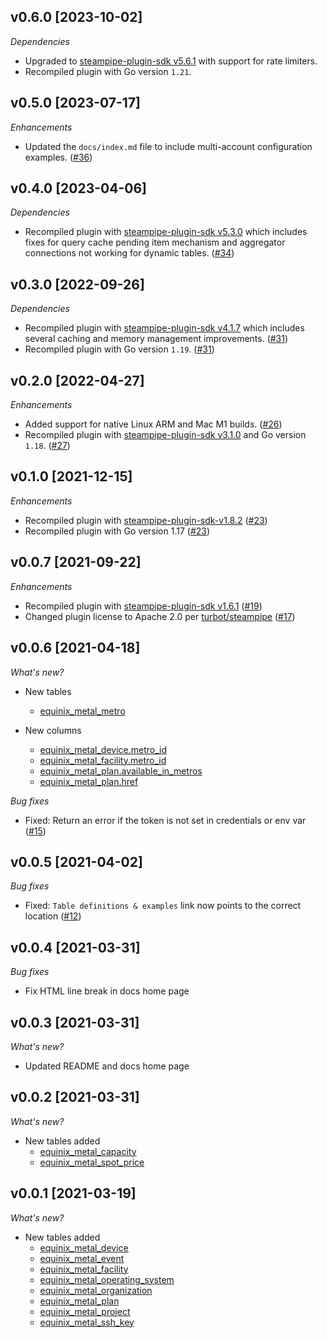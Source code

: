## v0.6.0 [2023-10-02]

_Dependencies_

- Upgraded to [steampipe-plugin-sdk v5.6.1](https://github.com/turbot/steampipe-plugin-sdk/blob/main/CHANGELOG.md#v561-2023-09-29) with support for rate limiters.
- Recompiled plugin with Go version `1.21`.

## v0.5.0 [2023-07-17]

_Enhancements_

- Updated the `docs/index.md` file to include multi-account configuration examples. ([#36](https://github.com/turbot/steampipe-plugin-equinix/pull/36))

## v0.4.0 [2023-04-06]

_Dependencies_

- Recompiled plugin with [steampipe-plugin-sdk v5.3.0](https://github.com/turbot/steampipe-plugin-sdk/blob/main/CHANGELOG.md#v530-2023-03-16) which includes fixes for query cache pending item mechanism and aggregator connections not working for dynamic tables. ([#34](https://github.com/turbot/steampipe-plugin-equinix/pull/34))

## v0.3.0 [2022-09-26]

_Dependencies_

- Recompiled plugin with [steampipe-plugin-sdk v4.1.7](https://github.com/turbot/steampipe-plugin-sdk/blob/main/CHANGELOG.md#v417-2022-09-08) which includes several caching and memory management improvements. ([#31](https://github.com/turbot/steampipe-plugin-equinix/pull/31))
- Recompiled plugin with Go version `1.19`. ([#31](https://github.com/turbot/steampipe-plugin-equinix/pull/31))

## v0.2.0 [2022-04-27]

_Enhancements_

- Added support for native Linux ARM and Mac M1 builds. ([#26](https://github.com/turbot/steampipe-plugin-equinix/pull/26))
- Recompiled plugin with [steampipe-plugin-sdk v3.1.0](https://github.com/turbot/steampipe-plugin-sdk/blob/main/CHANGELOG.md#v310--2022-03-30) and Go version `1.18`. ([#27](https://github.com/turbot/steampipe-plugin-equinix/pull/27))

## v0.1.0 [2021-12-15]

_Enhancements_

- Recompiled plugin with [steampipe-plugin-sdk-v1.8.2](https://github.com/turbot/steampipe-plugin-sdk/blob/main/CHANGELOG.md#v182--2021-11-22) ([#23](https://github.com/turbot/steampipe-plugin-equinix/pull/23))
- Recompiled plugin with Go version 1.17 ([#23](https://github.com/turbot/steampipe-plugin-equinix/pull/23))

## v0.0.7 [2021-09-22]

_Enhancements_

- Recompiled plugin with [steampipe-plugin-sdk v1.6.1](https://github.com/turbot/steampipe-plugin-sdk/blob/main/CHANGELOG.md#v161--2021-09-21) ([#19](https://github.com/turbot/steampipe-plugin-equinix/pull/19))
- Changed plugin license to Apache 2.0 per [turbot/steampipe](https://github.com/turbot/steampipe/issues/488) ([#17](https://github.com/turbot/steampipe-plugin-equinix/pull/17))

## v0.0.6 [2021-04-18]

_What's new?_

- New tables
  - [equinix_metal_metro](https://hub.steampipe.io/plugins/turbot/equinix/tables/equinix_metal_metro)

- New columns
  - [equinix_metal_device.metro_id](https://hub.steampipe.io/plugins/turbot/equinix/tables/equinix_metal_device)
  - [equinix_metal_facility.metro_id](https://hub.steampipe.io/plugins/turbot/equinix/tables/equinix_metal_facility)
  - [equinix_metal_plan.available_in_metros](https://hub.steampipe.io/plugins/turbot/equinix/tables/equinix_metal_plan)
  - [equinix_metal_plan.href](https://hub.steampipe.io/plugins/turbot/equinix/tables/equinix_metal_plan)

_Bug fixes_

- Fixed: Return an error if the token is not set in credentials or env var ([#15](https://github.com/turbot/steampipe-plugin-equinix/issues/15))


## v0.0.5 [2021-04-02]

_Bug fixes_

- Fixed: `Table definitions & examples` link now points to the correct location ([#12](https://github.com/turbot/steampipe-plugin-equinix/pull/12))


## v0.0.4 [2021-03-31]

_Bug fixes_

- Fix HTML line break in docs home page


## v0.0.3 [2021-03-31]

_What's new?_

- Updated README and docs home page


## v0.0.2 [2021-03-31]

_What's new?_

- New tables added
  - [equinix_metal_capacity](https://hub.steampipe.io/plugins/turbot/equinix/tables/equinix_metal_capacity)
  - [equinix_metal_spot_price](https://hub.steampipe.io/plugins/turbot/equinix/tables/equinix_metal_spot_price)


## v0.0.1 [2021-03-19]

_What's new?_

- New tables added
  - [equinix_metal_device](https://hub.steampipe.io/plugins/turbot/equinix/tables/equinix_metal_device)
  - [equinix_metal_event](https://hub.steampipe.io/plugins/turbot/equinix/tables/equinix_metal_event)
  - [equinix_metal_facility](https://hub.steampipe.io/plugins/turbot/equinix/tables/equinix_metal_facility)
  - [equinix_metal_operating_system](https://hub.steampipe.io/plugins/turbot/equinix/tables/equinix_metal_operating_system)
  - [equinix_metal_organization](https://hub.steampipe.io/plugins/turbot/equinix/tables/equinix_metal_organization)
  - [equinix_metal_plan](https://hub.steampipe.io/plugins/turbot/equinix/tables/equinix_metal_plan)
  - [equinix_metal_project](https://hub.steampipe.io/plugins/turbot/equinix/tables/equinix_metal_project)
  - [equinix_metal_ssh_key](https://hub.steampipe.io/plugins/turbot/equinix/tables/equinix_metal_ssh_key)
